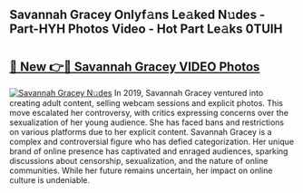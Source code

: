 ## Savannah Gracey Onlyf𝚊ns Le𝚊ked N𝚞des - Part-HYH Photos Video - Hot Part Le𝚊ks 0TUIH

# <h2><a href="http://ab51912.deff.icu/?id=Savannah+Gracey">🔗 New 👉🔴 Savannah Gracey VIDEO Photos</a></h2>

[![Savannah Gracey N𝚞des](https://i.imgur.com/rIISA9y.gif)](http://ab51912.deff.icu/?id=Savannah+Gracey)
In 2019, Savannah Gracey ventured into creating adult content, selling webcam sessions and explicit photos. This move escalated her controversy, with critics expressing concerns over the sexualization of her young audience. She has faced bans and restrictions on various platforms due to her explicit content. Savannah Gracey is a complex and controversial figure who has defied categorization. Her unique brand of online presence has captivated and enraged audiences, sparking discussions about censorship, sexualization, and the nature of online communities. While her future remains uncertain, her impact on online culture is undeniable.
